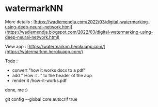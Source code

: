 # watermarkNN

More details : [https://wadiemendja.com/2022/03/digital-watermarking-using-deep-neural-network.html](https://wadiemendja.blogspot.com/2022/03/digital-watermarking-using-deep-neural-network.html)

View app : [https://watermarknn.herokuapp.com/](https://watermarknn.herokuapp.com/)

Todo : 
- convert "how it works docx to a pdf"
- add " How it .." to the header of the app
- render it /how-it-works.pdf

done, me :)

git config --global core.autocrlf true